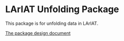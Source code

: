 LArIAT Unfolding Package
========================

This package is for unfolding data in LArIAT.

[The package design document](DESIGN.md)
